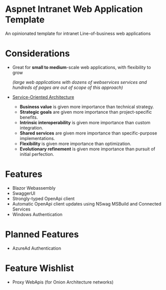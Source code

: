 # Aspnet Intranet Web Application Template
An opinionated template for intranet Line-of-business web applications

# Considerations
- Great for **small to medium**-scale web applications, with flexibility to grow
  
  *(large web applications with dozens of webservices services and hundreds of pages are out of scope of this approach)*

- [Service-Oriented Architecture](https://en.wikipedia.org/wiki/Service-oriented_architecture)
  - **Business value** is given more importance than technical strategy.
  - **Strategic goals** are given more importance than project-specific benefits.
  - **Intrinsic interoperability** is given more importance than custom integration.
  - **Shared services** are given more importance than specific-purpose implementations.
  - **Flexibility** is given more importance than optimization.
  - **Evolutionary refinement** is given more importance than pursuit of initial perfection.

# Features
- Blazor Webassembly
- SwaggerUI
- Strongly-typed OpenApi client
- Automatic OpenApi client updates using NSwag MSBuild and Connected Services
- Windows Authentication

# Planned Features
- AzureAd Authentication

# Feature Wishlist
- Proxy WebApis (for Onion Architecture networks)
